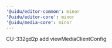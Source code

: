 ```yaml
---
'@uidu/editor-common': minor
'@uidu/editor-core': minor
'@uidu/media-core': minor
---
```


CU-332gd2p add viewMediaClientConfig
